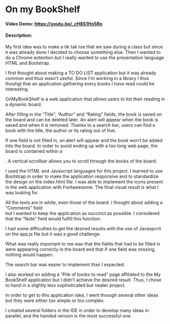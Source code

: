 # On my BookShelf
#### Video Demo: https://youtu.be/_cH8S1Hn5Ro
#### Description:

My first idea was to make a tik tak toe that we saw during a class but since it was already done 
I decided to choose something else. Then I wanted to do a Chrome extention but I really wanted to 
use the presentation language HTML and Bootstrap. 

I first thought about making a TO DO LIST application but it was already common and thus wasn't 
useful. Since I'm working in a library I thus thouhgt that an application gathering every books 
I have read could be interesting.

OnMyBookShelf is a web application that allows users to list their reading in a dynamic board. 

After filling in the “Title”, “Author” and “Rating” fields, the book is saved on the board and
can be deleted later. 
An alert will appear when the book is saved and when it is removed.
Thanks to a search bar, users can find a book with the title, the author or its rating out of 
five.

If one field is not filled in, an alert will appear and the book won’t be added into the board.
In order to avoid ending up with a too long web page, the board is contained within a <div>. 
A vertical scrollbar allows you to scroll through the books of the board.

I used the HTML and Javascript languages for this project. I learned to use Bootstrap in order 
to make the application responsive and to standardize the design on the index.html file.
I was able to implement the icons present in the web application with Fontawesome. The final 
visual result is what I was looking for. 

All the texts are in white, even those of the board. I thought about adding a “Comments” field  
but I wanted to keep the application as succinct as possible. 
I considered that the “Note” field would fulfill this function.

I had some difficulties to get the desired results with the use of Javaspcrit on the app.js file 
but it was a good challenge. 

What was really important to me was that the fields that had to be filled in were appearing 
correctly in the board and that if one field was missing, nothing would happen. 

The search bar was easier to implement than I expected.

I also worked on adding a “Pile of books to read” page affiliated to the My BookShelf application 
but I didn’t achieve the desired result. 
Thus, I chose to hand in a slightly less sophisticated but neater project. 

In order to get to this application idea, I went through several other ideas but they were either 
too simple or too complex. 

I created several folders in the IDE in order to develop many ideas in parallel, and the handed 
version is the most successful one.
